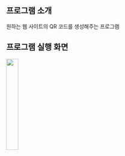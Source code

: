 <h2>프로그램 소개</h2>
원하는 웹 사이트의 QR 코드를 생성해주는 프로그램

<h2>프로그램 실행 화면</h2>

<img width="25%" src = "https://user-images.githubusercontent.com/86008693/224049359-bc2bb53e-2f32-4ef1-ade9-02bd4f36034a.png">
